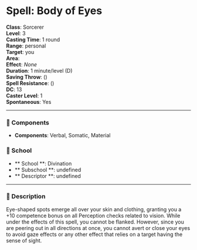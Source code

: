 
# Spell: Body of Eyes
**Class**: Sorcerer  
**Level**: 3  
**Casting Time**: 1 round  
**Range**: personal  
**Target**: you  
**Area**:   
**Effect**: _None_  
**Duration**: 1 minute/level (D)  
**Saving Throw**:  ()  
**Spell Resistance**:  ()  
**DC**: 13  
**Caster Level**: 1  
**Spontaneous**: Yes

---

### 🔮 Components
- **Components**: Verbal, Somatic, Material

### 🏫 School
- ** School **: Divination
- ** Subschool **: undefined
- ** Descriptor **: undefined
---

### 📜 Description
Eye-shaped spots emerge all over your skin and clothing, granting you a +10 competence bonus on all Perception checks related to vision. While under the effects of this spell, you cannot be flanked. However, since you are peering out in all directions at once, you cannot avert or close your eyes to avoid gaze effects or any other effect that relies on a target having the sense of sight.
